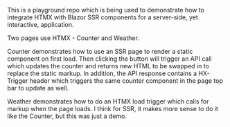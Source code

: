 This is a playground repo which is being used to demonstrate how to integrate HTMX with Blazor SSR components for a server-side, yet interactive, application.

Two pages use HTMX - Counter and Weather.

Counter demonstrates how to use an SSR page to render a static component on first load. Then clicking the button will trigger an API call which updates the counter and returns new HTML to be swapped in to replace the static markup. In addition, the API response contains a HX-Trigger header which triggers the same counter component in the page top bar to update as well.

Weather demonstrates how to do an HTMX load trigger which calls for markup when the page loads. I think for SSR, it makes more sense to do it like the Counter, but this was just a demo.
